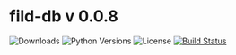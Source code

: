 # fild-db v 0.0.8

![Downloads](https://img.shields.io/pypi/dm/fild-db.svg?style=flat)
![Python Versions](https://img.shields.io/pypi/pyversions/fild-db.svg?style=flat)
![License](https://img.shields.io/pypi/l/fild-db.svg?version=latest)
[![Build Status](https://github.com/elenakulgavaya/fild-db/workflows/Tests/badge.svg)](https://github.com/elenakulgavaya/fild-db/actions)
